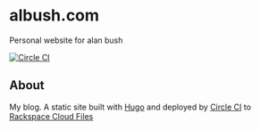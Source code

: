 albush.com
==========

Personal website for alan bush

[![Circle CI](https://circleci.com/gh/albush/blog/tree/materialize.svg?style=svg)](https://circleci.com/gh/albush/blog/tree/materialize)

About
-----

My blog. A static site built with [Hugo](http://gohugo.io/) and deployed by [Circle CI](https://circleci.com/) to [Rackspace Cloud Files](http://www.rackspace.com/cloud/files)
